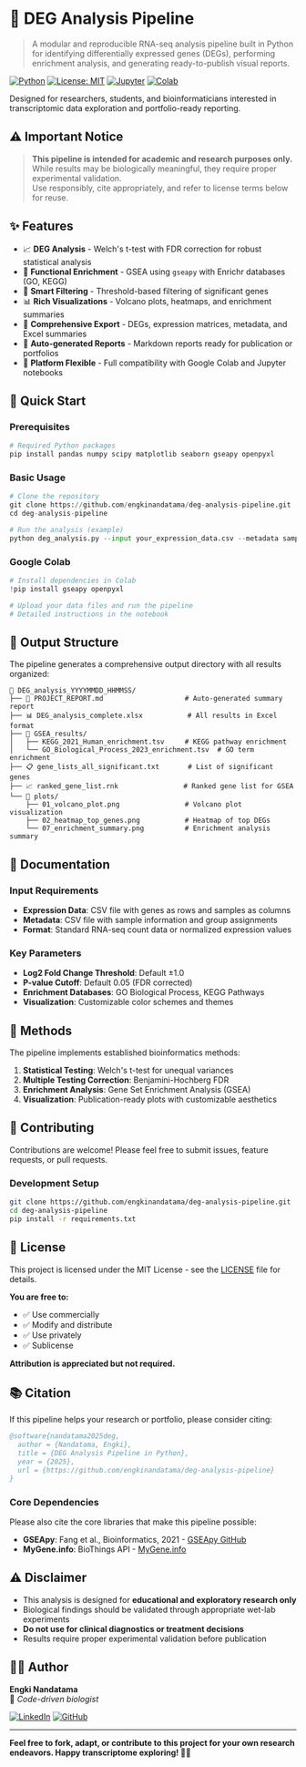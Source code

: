 # 🧬 DEG Analysis Pipeline

> A modular and reproducible RNA-seq analysis pipeline built in Python for identifying differentially expressed genes (DEGs), performing enrichment analysis, and generating ready-to-publish visual reports.

[![Python](https://img.shields.io/badge/Python-3.8%2B-blue.svg)](https://python.org)
[![License: MIT](https://img.shields.io/badge/License-MIT-yellow.svg)](https://opensource.org/licenses/MIT)
[![Jupyter](https://img.shields.io/badge/Jupyter-Compatible-orange.svg)](https://jupyter.org)
[![Colab](https://img.shields.io/badge/Google%20Colab-Ready-brightgreen.svg)](https://colab.research.google.com)

Designed for researchers, students, and bioinformaticians interested in transcriptomic data exploration and portfolio-ready reporting.

## ⚠️ Important Notice

> **This pipeline is intended for academic and research purposes only.**  
> While results may be biologically meaningful, they require proper experimental validation.  
> Use responsibly, cite appropriately, and refer to license terms below for reuse.

## ✨ Features

- 📈 **DEG Analysis** - Welch's t-test with FDR correction for robust statistical analysis
- 🔬 **Functional Enrichment** - GSEA using `gseapy` with Enrichr databases (GO, KEGG)
- 🎯 **Smart Filtering** - Threshold-based filtering of significant genes
- 📊 **Rich Visualizations** - Volcano plots, heatmaps, and enrichment summaries
- 📁 **Comprehensive Export** - DEGs, expression matrices, metadata, and Excel summaries
- 📝 **Auto-generated Reports** - Markdown reports ready for publication or portfolios
- 🔧 **Platform Flexible** - Full compatibility with Google Colab and Jupyter notebooks

## 🚀 Quick Start

### Prerequisites

```bash
# Required Python packages
pip install pandas numpy scipy matplotlib seaborn gseapy openpyxl
```

### Basic Usage

```python
# Clone the repository
git clone https://github.com/engkinandatama/deg-analysis-pipeline.git
cd deg-analysis-pipeline

# Run the analysis (example)
python deg_analysis.py --input your_expression_data.csv --metadata sample_metadata.csv
```

### Google Colab

```python
# Install dependencies in Colab
!pip install gseapy openpyxl

# Upload your data files and run the pipeline
# Detailed instructions in the notebook
```

## 📁 Output Structure

The pipeline generates a comprehensive output directory with all results organized:

```
📂 DEG_analysis_YYYYMMDD_HHMMSS/
├── 📄 PROJECT_REPORT.md                    # Auto-generated summary report
├── 📊 DEG_analysis_complete.xlsx           # All results in Excel format
├── 📂 GSEA_results/
│   ├── KEGG_2021_Human_enrichment.tsv     # KEGG pathway enrichment
│   └── GO_Biological_Process_2023_enrichment.tsv  # GO term enrichment
├── 📋 gene_lists_all_significant.txt       # List of significant genes
├── 📈 ranked_gene_list.rnk                # Ranked gene list for GSEA
└── 📂 plots/
    ├── 01_volcano_plot.png                # Volcano plot visualization
    ├── 02_heatmap_top_genes.png           # Heatmap of top DEGs
    └── 07_enrichment_summary.png          # Enrichment analysis summary
```

## 📖 Documentation

### Input Requirements

- **Expression Data**: CSV file with genes as rows and samples as columns
- **Metadata**: CSV file with sample information and group assignments
- **Format**: Standard RNA-seq count data or normalized expression values

### Key Parameters

- **Log2 Fold Change Threshold**: Default ±1.0
- **P-value Cutoff**: Default 0.05 (FDR corrected)
- **Enrichment Databases**: GO Biological Process, KEGG Pathways
- **Visualization**: Customizable color schemes and themes

## 🔬 Methods

The pipeline implements established bioinformatics methods:

1. **Statistical Testing**: Welch's t-test for unequal variances
2. **Multiple Testing Correction**: Benjamini-Hochberg FDR
3. **Enrichment Analysis**: Gene Set Enrichment Analysis (GSEA)
4. **Visualization**: Publication-ready plots with customizable aesthetics

## 🤝 Contributing

Contributions are welcome! Please feel free to submit issues, feature requests, or pull requests.

### Development Setup

```bash
git clone https://github.com/engkinandatama/deg-analysis-pipeline.git
cd deg-analysis-pipeline
pip install -r requirements.txt
```

## 📜 License

This project is licensed under the MIT License - see the [LICENSE](LICENSE) file for details.

**You are free to:**
- ✅ Use commercially
- ✅ Modify and distribute
- ✅ Use privately
- ✅ Sublicense

**Attribution is appreciated but not required.**

## 📚 Citation

If this pipeline helps your research or portfolio, please consider citing:

```bibtex
@software{nandatama2025deg,
  author = {Nandatama, Engki},
  title = {DEG Analysis Pipeline in Python},
  year = {2025},
  url = {https://github.com/engkinandatama/deg-analysis-pipeline}
}
```

### Core Dependencies

Please also cite the core libraries that make this pipeline possible:

- **GSEApy**: Fang et al., Bioinformatics, 2021 - [GSEApy GitHub](https://github.com/zqfang/GSEApy)
- **MyGene.info**: BioThings API - [MyGene.info](https://mygene.info)

## ⚠️ Disclaimer

- This analysis is designed for **educational and exploratory research only**
- Biological findings should be validated through appropriate wet-lab experiments
- **Do not use for clinical diagnostics or treatment decisions**
- Results require proper experimental validation before publication

## 👨‍🔬 Author

**Engki Nandatama**  
🧪 *Code-driven biologist*

[![LinkedIn](https://img.shields.io/badge/LinkedIn-Connect-blue.svg)](https://linkedin.com/in/engkinandatama)
[![GitHub](https://img.shields.io/badge/GitHub-Follow-black.svg)](https://github.com/engkinandatama)

---

**Feel free to fork, adapt, or contribute to this project for your own research endeavors. Happy transcriptome exploring! 🧬✨**
